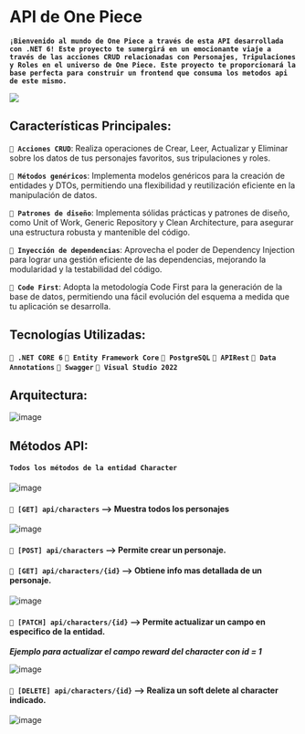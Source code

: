 # API de One Piece

**`¡Bienvenido al mundo de One Piece a través de esta API desarrollada con .NET 6! Este proyecto te sumergirá en un emocionante viaje a través de las acciones CRUD relacionadas con Personajes, Tripulaciones y Roles en el universo de One Piece. Este proyecto te proporcionará la base perfecta para construir un frontend que consuma los metodos api de este mismo.`**

<img src='https://i.pinimg.com/564x/bd/23/eb/bd23eb0b41dac4248d7e1f2efdca7a4c.jpg'/>

## Características Principales:

**`👒 Acciones CRUD`**: Realiza operaciones de Crear, Leer, Actualizar y Eliminar sobre los datos de tus personajes favoritos, sus tripulaciones y roles.
  
**`👒 Métodos genéricos`**: Implementa modelos genéricos para la creación de entidades y DTOs, permitiendo una flexibilidad y reutilización eficiente en la manipulación de datos.
    
**`👒 Patrones de diseño`**: Implementa sólidas prácticas y patrones de diseño, como Unit of Work, Generic Repository y Clean Architecture, para asegurar una estructura robusta y mantenible del código.

**`👒 Inyección de dependencias`**: Aprovecha el poder de Dependency Injection para lograr una gestión eficiente de las dependencias, mejorando la modularidad y la testabilidad del código.

**`👒 Code First`**: Adopta la metodología Code First para la generación de la base de datos, permitiendo una fácil evolución del esquema a medida que tu aplicación se desarrolla.

## Tecnologías Utilizadas:

**`📎 .NET CORE 6`**
**`📎 Entity Framework Core`**
**`📎 PostgreSQL`**
**`📎 APIRest`**
**`📎 Data Annotations`**
**`📎 Swagger`**
**`📎 Visual Studio 2022`**
 
  

## Arquitectura:
 ![image](https://github.com/dducken/OnePiece_API/assets/64493715/4e0e391e-433c-424e-8e3b-246f5da3294d)

## Métodos API:
#### **`Todos los métodos de la entidad Character`**
![image](https://github.com/dducken/OnePiece_API/assets/64493715/75923fca-947e-4b45-8b7b-fe440b7ff0b5)
  
#### **`📌 [GET] api/characters`** --> Muestra todos los personajes
![image](https://github.com/dducken/OnePiece_API/assets/64493715/11602725-20e8-44ce-9711-961366c880bb)

#### **`📌 [POST] api/characters`** --> Permite crear un personaje.
  
#### **`📌 [GET] api/characters/{id}`** --> Obtiene info mas detallada de un personaje.
![image](https://github.com/dducken/OnePiece_API/assets/64493715/f6bfb2c7-86f9-41d8-bb13-a67665a67982)

#### **`📌 [PATCH] api/characters/{id}`** --> Permite actualizar un campo en especifico de la entidad.
***Ejemplo para actualizar el campo reward del character con id = 1***
  
![image](https://github.com/dducken/OnePiece_API/assets/64493715/b207953e-0641-4151-9868-94c995217d90)

#### **`📌 [DELETE] api/characters/{id}`** --> Realiza un soft delete al character indicado.
  
![image](https://github.com/dducken/OnePiece_API/assets/64493715/34fc5d97-f646-4d6b-9f64-8df8054deeca)





